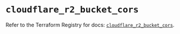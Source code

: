 # `cloudflare_r2_bucket_cors`

Refer to the Terraform Registry for docs: [`cloudflare_r2_bucket_cors`](https://registry.terraform.io/providers/cloudflare/cloudflare/5.8.2/docs/resources/r2_bucket_cors).
